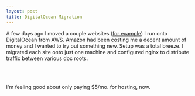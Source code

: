 ```yaml
---
layout: post
title: DigitalOcean Migration
---
```


A few days ago I moved a couple websites ([for example](http://isdickalive.com)) I run onto DigitalOcean from AWS. Amazon had been costing me a decent amount of money and I wanted to try out something new. Setup was a total breeze. I migrated each site onto just one machine and configured nginx to distribute traffic between various doc roots.

<br /><br />

I'm feeling good about only paying $5/mo. for hosting, now.
